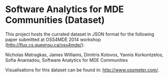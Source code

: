 Software Analytics for MDE Communities (Dataset)
=================================================

This project hosts the currated dataset in JSON format for the following paper submitted at OSS4MDE 2014 workshop (http://flux.cs.queensu.ca/oss4mde/):

Nicholas Matragkas, James Williams, Dimitris Kolovos, Yannis Korkontzelos, Sofia Ananiadou, Software Analytics for MDE Communities 

Visualisations for this dataset can be found in: http://www.ossmeter.com/.
